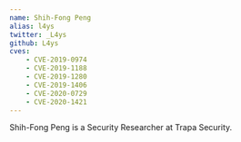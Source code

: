 ```yaml
---
name: Shih-Fong Peng
alias: l4ys
twitter: _L4ys
github: L4ys
cves:
    - CVE-2019-0974
    - CVE-2019-1188
    - CVE-2019-1280
    - CVE-2019-1406
    - CVE-2020-0729
    - CVE-2020-1421
---
```

Shih-Fong Peng is a Security Researcher at Trapa Security.